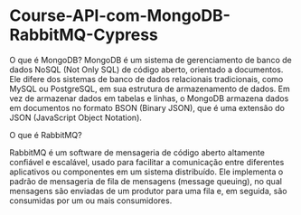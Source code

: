 # Course-API-com-MongoDB-RabbitMQ-Cypress

O que é MongoDB?
MongoDB é um sistema de gerenciamento de banco de dados NoSQL (Not Only SQL) de código aberto, orientado a documentos. Ele difere dos sistemas de banco de dados relacionais tradicionais, como MySQL ou PostgreSQL, em sua estrutura de armazenamento de dados. Em vez de armazenar dados em tabelas e linhas, o MongoDB armazena dados em documentos no formato BSON (Binary JSON), que é uma extensão do JSON (JavaScript Object Notation).

O que é RabbitMQ?

RabbitMQ é um software de mensageria de código aberto altamente confiável e escalável, usado para facilitar a comunicação entre diferentes aplicativos ou componentes em um sistema distribuído. Ele implementa o padrão de mensageria de fila de mensagens (message queuing), no qual mensagens são enviadas de um produtor para uma fila e, em seguida, são consumidas por um ou mais consumidores.

